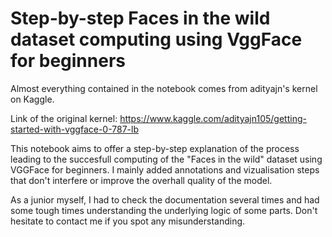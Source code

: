 # Step-by-step Faces in the wild dataset computing using VggFace for beginners
Almost everything contained in the notebook comes from adityajn's kernel on Kaggle.

Link of the original kernel: https://www.kaggle.com/adityajn105/getting-started-with-vggface-0-787-lb

This notebook aims to offer a step-by-step explanation of the process leading to the succesfull computing of the "Faces in the wild" dataset using VGGFace for beginners. I mainly added annotations and vizualisation steps that don't interfere or improve the overhall quality of the model.

As a junior myself, I had to check the documentation several times and had some tough times understanding the underlying logic of some parts. Don't hesitate to contact me if you spot any misunderstanding.

